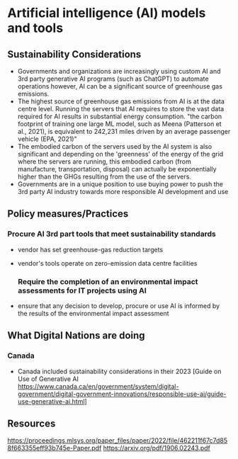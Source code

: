 # Artificial intelligence (AI) models and tools
## Sustainability Considerations
- Governments and organizations are increasingly using custom AI and 3rd party generative AI programs (such as ChatGPT) to automate operations however, AI can be a significant source of greenhouse gas emissions.
- The highest source of greenhouse gas emissions from AI is at the data centre level. Running the servers that AI requires to store the vast data required for AI results in substantial energy consumption. "the carbon footprint of training one large ML model, such as Meena (Patterson et al., 2021), is equivalent to 242,231 miles driven by an average passenger vehicle (EPA, 2021)"
- The embodied carbon of the servers used by the AI system is also significant and depending on the 'greenness' of the energy of the grid where the servers are running, this embodied carbon (from manufacture, transportation, disposal) can actually be exponentially higher than the GHGs resulting from the use of the servers.
- Governments are in a unique position to use buying power to push the 3rd party AI industry towards more responsible AI development and use

## Policy measures/Practices

### Procure AI 3rd part tools that meet sustainability standards
- vendor has set greenhouse-gas reduction targets
- vendor's tools operate on zero-emission data centre facilities

  ### Require the completion of an environmental impact assessments for IT projects using AI
- ensure that any decision to develop, procure or use AI is informed by the results of the environmental impact assessment

## What Digital Nations are doing
### Canada
- Canada included sustainability considerations in their 2023 [Guide on Use of Generative AI https://www.canada.ca/en/government/system/digital-government/digital-government-innovations/responsible-use-ai/guide-use-generative-ai.html]
## Resources
https://proceedings.mlsys.org/paper_files/paper/2022/file/462211f67c7d858f663355eff93b745e-Paper.pdf
https://arxiv.org/pdf/1906.02243.pdf


